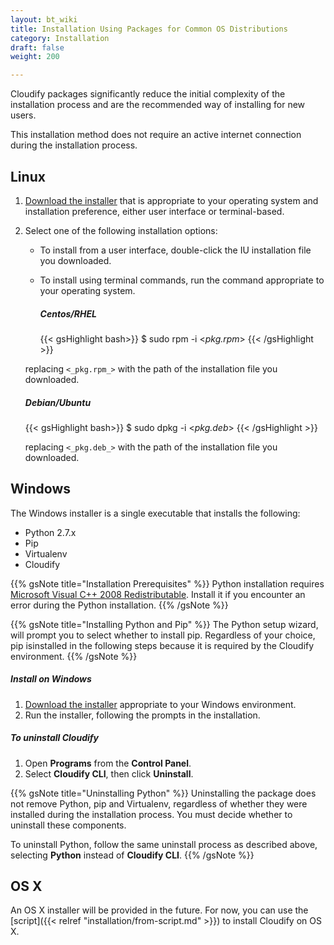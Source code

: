 ```yaml
---
layout: bt_wiki
title: Installation Using Packages for Common OS Distributions
category: Installation
draft: false
weight: 200

---
```


Cloudify packages significantly reduce the initial complexity of the installation process and are the recommended way of installing for new users.

This installation method does not require an active internet connection during
the installation process.

## Linux

1. [Download the installer](http://getcloudify.org/downloads/get_cloudify_3x.html) that is appropriate to your operating system and installation preference, either user interface or terminal-based.
2. Select one of the following installation options:   
   * To install from a user interface, double-click the IU installation file you downloaded.<br>
   * To install using terminal commands, run the command appropriate to your operating system.     

     ##### Centos/RHEL

     {{< gsHighlight bash>}}
     $ sudo rpm -i <_pkg.rpm_>
     {{< /gsHighlight >}}

    replacing `<_pkg.rpm_>` with the path of the installation file you downloaded.


    ##### Debian/Ubuntu

    {{< gsHighlight bash>}}
    $ sudo dpkg -i <_pkg.deb_>
    {{< /gsHighlight >}}

    replacing `<_pkg.deb_>` with the path of the installation file you downloaded.

## Windows

The Windows installer is a single executable that installs the following:

* Python 2.7.x
* Pip
* Virtualenv
* Cloudify

{{% gsNote title="Installation Prerequisites" %}}
Python installation requires [Microsoft Visual C++ 2008 Redistributable](https://www.microsoft.com/en-us/download/details.aspx?id=29). Install it if you encounter an error during the Python installation.
{{% /gsNote %}}

{{% gsNote title="Installing Python and Pip" %}}
The Python setup wizard, will prompt you to select whether to install pip. Regardless of your choice, pip isinstalled in the following steps because it is required by the Cloudify environment.
{{% /gsNote %}}


##### Install on Windows

1. [Download the installer](http://getcloudify.org/downloads/get_cloudify_3x.html) appropriate to your Windows environment.
2. Run the installer, following the prompts in the installation.

##### To uninstall Cloudify

1. Open **Programs** from the **Control Panel**.
2. Select **Cloudify CLI**, then click **Uninstall**.

{{% gsNote title="Uninstalling Python" %}}
Uninstalling the package does not remove Python, pip and Virtualenv, regardless of whether
they were installed during the installation process. You must decide whether to uninstall these components.

To uninstall Python, follow the same uninstall process as described above, selecting **Python** instead of **Cloudify CLI**.
{{% /gsNote %}}


## OS X

An OS X installer will be provided in the future. For now, you can use the [script]({{< relref "installation/from-script.md" >}}) to install Cloudify on OS X.
